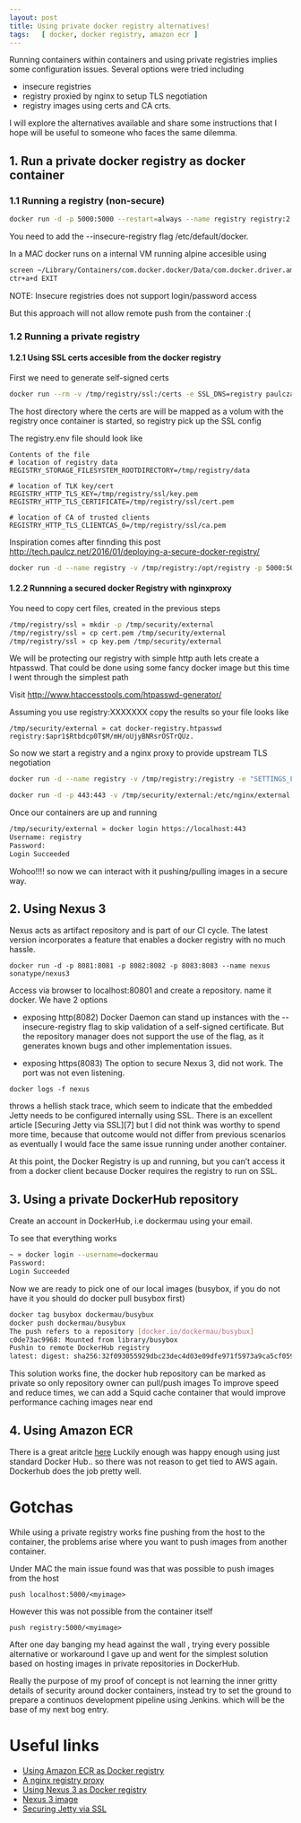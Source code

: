 ```yaml
---
layout: post
title: Using private docker registry alternatives!
tags:   [ docker, docker registry, amazon ecr ]
---
```

Running containers within containers and using private registries implies some configuration issues. Several options were tried including
+ insecure registries
+ registry proxied by nginx to setup TLS negotiation
+ registry images using certs and CA crts.

I will explore the alternatives available and share some instructions that I hope will be useful to someone who faces the same dilemma.

## 1. Run a private docker registry as docker container

### 1.1 Running a registry (non-secure)
```bash
docker run -d -p 5000:5000 --restart=always --name registry registry:2
```
You need to add the --insecure-registry flag /etc/default/docker.

In a MAC docker runs on a internal VM running alpine accesible using

```bash
screen ~/Library/Containers/com.docker.docker/Data/com.docker.driver.amd64-linux/tty
ctr+a+d EXIT
```

NOTE: Insecure registries does not support login/password access

But this approach will not allow remote push from the container :(

### 1.2 Running a private registry

#### 1.2.1 Using SSL certs accesible from the docker registry

First we need to generate self-signed certs
```bash
docker run --rm -v /tmp/registry/ssl:/certs -e SSL_DNS=registry paulczar/omgwtfssl
```
The host directory where the certs are  will be mapped as a volum with the registry once container is started, so registry pick up the SSL config

The registry.env file should look like

```
Contents of the file
# location of registry data
REGISTRY_STORAGE_FILESYSTEM_ROOTDIRECTORY=/tmp/registry/data

# location of TLK key/cert
REGISTRY_HTTP_TLS_KEY=/tmp/registry/ssl/key.pem
REGISTRY_HTTP_TLS_CERTIFICATE=/tmp/registry/ssl/cert.pem

# location of CA of trusted clients
REGISTRY_HTTP_TLS_CLIENTCAS_0=/tmp/registry/ssl/ca.pem
```

Inspiration comes after finnding this post http://tech.paulcz.net/2016/01/deploying-a-secure-docker-registry/

```bash
docker run -d --name registry -v /tmp/registry:/opt/registry -p 5000:5000 --restart always --env-file /tmp/registry/config/registry.env registry:2
```

#### 1.2.2 Runnning a secured docker Registry with nginxproxy

You need to copy cert files, created in the previous steps
```bash
/tmp/registry/ssl » mkdir -p /tmp/security/external
/tmp/registry/ssl » cp cert.pem /tmp/security/external
/tmp/registry/ssl » cp key.pem /tmp/security/external

```

We will be protecting our registry with simple http auth lets create a htpasswd. That could be done using some fancy docker image but this time I went through the simplest path

Visit http://www.htaccesstools.com/htpasswd-generator/

Assuming you use registry:XXXXXXX
copy the results so your file looks like

```
/tmp/security/external » cat docker-registry.htpasswd
registry:$apr1$Rtbdcp0T$M/mH/oUjyBNRsrOSTrQUz.
```

So now we start a registry and a nginx proxy to provide upstream TLS negotiation
```bash
docker run -d --name registry -v /tmp/registry:/registry -e "SETTINGS_FLAVOR=local" -e "STORAGE_PATH=/registry" registry
```

```bash
docker run -d -p 443:443 -v /tmp/security/external:/etc/nginx/external --link registry:registry --name nginx-registry-proxy marvambass/nginx-registry-proxy
```
Once our containers are up and running

```bash
/tmp/security/external » docker login https://localhost:443       
Username: registry
Password:
Login Succeeded
```

Wohoo!!!! so now we can interact with it pushing/pulling images in a secure way.

## 2. Using Nexus 3

Nexus acts as artifact repository and is part of our CI cycle. The latest version incorporates a feature that enables
a docker registry with no much hassle.
```
docker run -d -p 8081:8081 -p 8082:8082 -p 8083:8083 --name nexus sonatype/nexus3
```

Access via browser to localhost:80801 and create a repository. name it docker. We have 2 options
+ exposing  http(8082)
Docker Daemon can stand up instances with the --insecure-registry flag to skip validation of a self-signed certificate. But the repository manager does not support the use of the flag, as it generates known bugs and other implementation issues.

+ exposing https(8083)
The option to secure Nexus 3, did not work. The port was not even listening.
```
docker logs -f nexus
```
throws a hellish stack trace, which seem to indicate that the embedded Jetty needs to be configured internally using SSL.
There is an excellent article [Securing Jetty via SSL][7] but I did not think was worthy to spend more time, because that outcome would not differ from previous scenarios as eventually I would face the same issue running under another container.

At this point, the Docker Registry is up and running, but you can’t access it from a docker client because Docker requires the registry to run on SSL.

## 3. Using a private DockerHub repository
Create an account in DockerHub, i.e dockermau using your email.

To see that everything works
```bash
~ » docker login --username=dockermau                                                                                     
Password:
Login Succeeded

```
Now we are ready to pick one of our local images (busybox, if you do not have it you should do docker pull busybox first)

```bash
docker tag busybox dockermau/busybux
docker push dockermau/busybux
The push refers to a repository [docker.io/dockermau/busybux]
c0de73ac9968: Mounted from library/busybox
Pushin to remote DockerHub registry
latest: digest: sha256:32f093055929dbc23dec4d03e09dfe971f5973a9ca5cf059cbfb644c206aa83f size: 527
```

This solution works fine, the docker hub repository can be marked as private so only repository owner can pull/push images
To improve speed and reduce times, we can add a Squid cache container that would improve performance caching images near end

## 4. Using Amazon ECR
There is a great aritcle [here][1]
Luckily enough was happy enough using just standard Docker Hub..  so there was not reason to get tied to AWS again. Dockerhub does the job pretty well.

# Gotchas

While using a private registry works fine pushing from the host to the container, the problems arise where you want to push images from another container.

Under MAC the main issue found was that was possible to push images from the host
```
push localhost:5000/<myimage>
```
However this was not possible from the container itself
```
push registry:5000/<myimage>
```
After one day banging my head against the wall , trying every possible alternative or workaround I gave up and went for the simplest solution
based on hosting images in private repositories in DockerHub.

Really the purpose of my proof of concept is not learning the inner gritty details of security around docker containers, instead try to set the ground to prepare a continuos development pipeline using Jenkins. which will be the base of my next bog entry.

# Useful links

+ [Using Amazon ECR as Docker registry][1]
+ [A nginx registry proxy][2]
+ [Using Nexus 3 as Docker registry][3]
+ [Nexus 3 image][4]
+ [Securing Jetty via SSL][5]

[1]: http://rancher.com/using-amazon-container-registry-service/
[2]: https://hub.docker.com/r/marvambass/nginx-registry-proxy/
[3]: http://www.sonatype.org/nexus/2016/06/29/using-nexus-3-as-a-private-docker-registry/
[4]: https://github.com/sonatype/docker-nexus3
[5]: http://www.eclipse.org/jetty/documentation/current/configuring-ssl.html
